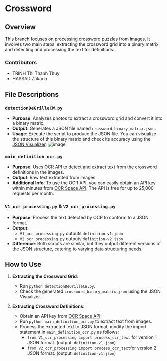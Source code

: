 # Crossword

## Overview
This branch focuses on processing crossword puzzles from images. It involves two main steps: extracting the crossword grid into a binary matrix and detecting and processing the text for definitions.

### Contributors
- TRINH Thi Thanh Thuy
- HASSAD Zakaria

## File Descriptions

### `detectionDeGrilleCW.py`
- **Purpose**: Analyzes photos to extract a crossword grid and convert it into a binary matrix.
- **Output**: Generates a JSON file named `crossword_binary_matrix.json`.
- **Usage**: Execute the script to produce the JSON file. You can visualize the structure of this binary matrix and check its accuracy using the [JSON Visualizer](https://www.jsonvisual.com/).
  ![image](https://github.com/Linhkobe/Crossword/assets/130557192/4763f722-8472-4727-8e87-ec207a6df7fb)


### `main_definition_ocr.py`
- **Purpose**: Uses OCR API to detect and extract text from the crossword definitions in the images.
- **Output**: Raw text extracted from images.
- **Additional Info**: To use the OCR API, you can easily obtain an API key within minutes from [OCR Space API](https://ocr.space/ocrapi). The API is free for up to 25,000 requests per month.

### `V1_ocr_processing.py` & `V2_ocr_processing.py`
- **Purpose**: Process the text detected by OCR to conform to a JSON format.
- **Output**: 
  - `V1_ocr_processing.py` outputs `definition-v1.json`
  - `V2_ocr_processing.py` outputs `definition-v2.json`
- **Difference**: Both scripts are similar, but they output different versions of the JSON structure, catering to varying data structuring needs.

## How to Use

1. **Extracting the Crossword Grid**:
   - Run `python detectionDeGrilleCW.py`.
   - Check the generated `crossword_binary_matrix.json` using the JSON Visualizer.

2. **Extracting Crossword Definitions**:
   - Obtain an API key from [OCR Space API](https://ocr.space/ocrapi).
   - Run `python main_definition_ocr.py` to extract text from images.
   - Process the extracted text to JSON format, modify the import statement in `main_definition_ocr.py` as follows:
     - `from V1_ocr_processing import process_ocr_text`  for version 1 JSON format. (output: `definition-v1.json`)
     - `from V2_ocr_processing import process_ocr_text`for version 2 JSON format. (output: `definition-v1.json`)

